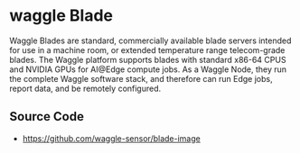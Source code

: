 # waggle Blade

Waggle Blades are standard, commercially available blade servers intended for use in a machine room, or extended temperature range telecom-grade blades. The Waggle platform supports blades with standard x86-64 CPUS and NVIDIA GPUs for AI@Edge compute jobs. As a Waggle Node, they run the complete Waggle software stack, and therefore can run Edge jobs, report data, and be remotely configured.

## Source Code
- https://github.com/waggle-sensor/blade-image
